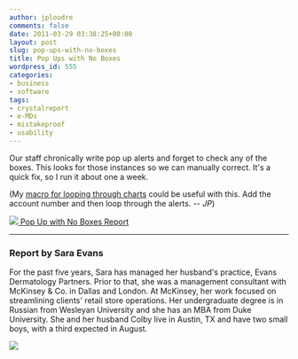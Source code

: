 ```yaml
---
author: jploudre
comments: false
date: 2011-03-29 03:38:25+00:00
layout: post
slug: pop-ups-with-no-boxes
title: Pop Ups with No Boxes
wordpress_id: 555
categories:
- business
- software
tags:
- crystalreport
- e-MDs
- mistakeproof
- usability
---
```


Our staff chronically write pop up alerts and forget to check any of the boxes.  This looks for those instances so we can manually correct.  It's a quick fix, so I run it about one a week.

(My [macro for looping through charts](http://unchart.com/2011/macro-to-add-flowsheets-in-e-mds/) could be useful with this. Add the account number and then loop through the alerts. -- *JP*)

[![](http://unchart.com/wp-content/uploads/2011/01/57-download.png) Pop Up with No Boxes Report](http://unchart.com/wp-content/uploads/2011/03/Pop-Up-with-No-Boxes-Report.zip)

---------------

### Report by Sara Evans

For the past five years, Sara has managed her husband's practice, Evans Dermatology Partners.  Prior to that, she was a management consultant with McKinsey & Co. in Dallas and London.  At McKinsey, her work focused on streamlining clients' retail store operations.  Her undergraduate degree is in Russian from Wesleyan University and she has an MBA from Duke University.  She and her husband Colby live in Austin, TX and have two small boys, with a third expected in August.

![](http://unchart.com/wp-content/uploads/2011/03/sara_evans.jpg.jpg)

